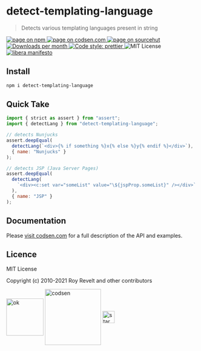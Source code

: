 # detect-templating-language

> Detects various templating languages present in string

<div class="package-badges">
  <a href="https://www.npmjs.com/package/detect-templating-language" rel="nofollow noreferrer noopener">
    <img src="https://img.shields.io/badge/-npm-blue?style=flat-square" alt="page on npm">
  </a>
  <a href="https://codsen.com/os/detect-templating-language" rel="nofollow noreferrer noopener">
    <img src="https://img.shields.io/badge/-codsen-blue?style=flat-square" alt="page on codsen.com">
  </a>
  <a href="https://git.sr.ht/~royston/codsen/tree/master/packages/detect-templating-language" rel="nofollow noreferrer noopener">
    <img src="https://img.shields.io/badge/-sourcehut-blue?style=flat-square" alt="page on sourcehut">
  </a>
  <a href="https://npmcharts.com/compare/detect-templating-language?interval=30" rel="nofollow noreferrer noopener" target="_blank">
    <img src="https://img.shields.io/npm/dm/detect-templating-language.svg?style=flat-square" alt="Downloads per month">
  </a>
  <a href="https://prettier.io" rel="nofollow noreferrer noopener" target="_blank">
    <img src="https://img.shields.io/badge/code_style-prettier-brightgreen.svg?style=flat-square" alt="Code style: prettier">
  </a>
  <img src="https://img.shields.io/badge/licence-MIT-brightgreen.svg?style=flat-square" alt="MIT License">
  <a href="https://liberamanifesto.com" rel="nofollow noreferrer noopener" target="_blank">
    <img src="https://img.shields.io/badge/libera-manifesto-lightgrey.svg?style=flat-square" alt="libera manifesto">
  </a>
</div>

## Install

```bash
npm i detect-templating-language
```

## Quick Take

```js
import { strict as assert } from "assert";
import { detectLang } from "detect-templating-language";

// detects Nunjucks
assert.deepEqual(
  detectLang(`<div>{% if something %}x{% else %}y{% endif %}</div>`),
  { name: "Nunjucks" }
);

// detects JSP (Java Server Pages)
assert.deepEqual(
  detectLang(
    `<div><c:set var="someList" value="\${jspProp.someList}" /></div>`
  ),
  { name: "JSP" }
);
```

## Documentation

Please [visit codsen.com](https://codsen.com/os/detect-templating-language/) for a full description of the API and examples.

## Licence

MIT License

Copyright (c) 2010-2021 Roy Revelt and other contributors


<img src="https://codsen.com/images/png-codsen-ok.png" width="98" alt="ok" align="center"> <img src="https://codsen.com/images/png-codsen-1.png" width="148" alt="codsen" align="center"> <img src="https://codsen.com/images/png-codsen-star-small.png" width="32" alt="star" align="center">

